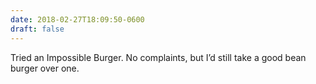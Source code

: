 ```yaml
---
date: 2018-02-27T18:09:50-0600
draft: false
---
```




Tried an Impossible Burger. No complaints, but I’d still take a good bean burger over one.



